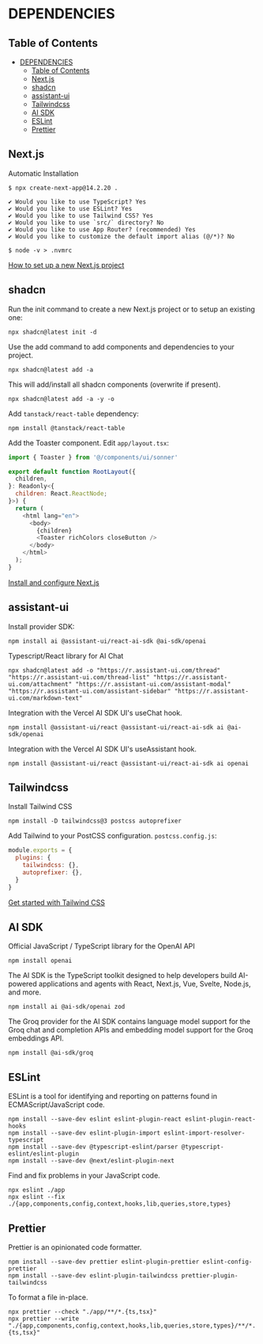 # DEPENDENCIES

## Table of Contents

- [DEPENDENCIES](#dependencies)
  - [Table of Contents](#table-of-contents)
  - [Next.js](#nextjs)
  - [shadcn](#shadcn)
  - [assistant-ui](#assistant-ui)
  - [Tailwindcss](#tailwindcss)
  - [AI SDK](#ai-sdk)
  - [ESLint](#eslint)
  - [Prettier](#prettier)

## Next.js

Automatic Installation

```shell
$ npx create-next-app@14.2.20 .

✔ Would you like to use TypeScript? Yes
✔ Would you like to use ESLint? Yes
✔ Would you like to use Tailwind CSS? Yes
✔ Would you like to use `src/` directory? No
✔ Would you like to use App Router? (recommended) Yes
✔ Would you like to customize the default import alias (@/*)? No

$ node -v > .nvmrc
```

[How to set up a new Next.js project](https://nextjs.org/docs/app/getting-started/installation)

## shadcn

Run the init command to create a new Next.js project or to setup an existing one:

```shell
npx shadcn@latest init -d
```

Use the add command to add components and dependencies to your project.

```shell
npx shadcn@latest add -a
```

This will add/install all shadcn components (overwrite if present).

```shell
npx shadcn@latest add -a -y -o
```

Add `tanstack/react-table` dependency:

```shell
npm install @tanstack/react-table
```

Add the Toaster component. Edit `app/layout.tsx`:

```javascript
import { Toaster } from '@/components/ui/sonner'

export default function RootLayout({
  children,
}: Readonly<{
  children: React.ReactNode;
}>) {
  return (
    <html lang="en">
      <body>
        {children}
        <Toaster richColors closeButton />
      </body>
    </html>
  );
}
```

[Install and configure Next.js](https://ui.shadcn.com/docs/installation/next)

## assistant-ui

Install provider SDK:

```shell
npm install ai @assistant-ui/react-ai-sdk @ai-sdk/openai
```

Typescript/React library for AI Chat

```shell
npx shadcn@latest add -o "https://r.assistant-ui.com/thread" "https://r.assistant-ui.com/thread-list" "https://r.assistant-ui.com/attachment" "https://r.assistant-ui.com/assistant-modal" "https://r.assistant-ui.com/assistant-sidebar" "https://r.assistant-ui.com/markdown-text"
```

Integration with the Vercel AI SDK UI's useChat hook.

```shell
npm install @assistant-ui/react @assistant-ui/react-ai-sdk ai @ai-sdk/openai
```

Integration with the Vercel AI SDK UI's useAssistant hook.

```shell
npm install @assistant-ui/react @assistant-ui/react-ai-sdk ai openai
```

## Tailwindcss

Install Tailwind CSS

```shell
npm install -D tailwindcss@3 postcss autoprefixer
```

Add Tailwind to your PostCSS configuration. `postcss.config.js`:

```javascript
module.exports = {
  plugins: {
    tailwindcss: {},
    autoprefixer: {},
  }
}
```

[Get started with Tailwind CSS](https://tailwindcss.com/docs/installation/using-postcss)

## AI SDK

Official JavaScript / TypeScript library for the OpenAI API

```shell
npm install openai
```

The AI SDK is the TypeScript toolkit designed to help developers build AI-powered applications and agents with React, Next.js, Vue, Svelte, Node.js, and more.

```shell
npm install ai @ai-sdk/openai zod
```

The Groq provider for the AI SDK contains language model support for the Groq chat and completion APIs and embedding model support for the Groq embeddings API.

```shell
npm install @ai-sdk/groq
```

## ESLint

ESLint is a tool for identifying and reporting on patterns found in ECMAScript/JavaScript code.

```shell
npm install --save-dev eslint eslint-plugin-react eslint-plugin-react-hooks
npm install --save-dev eslint-plugin-import eslint-import-resolver-typescript
npm install --save-dev @typescript-eslint/parser @typescript-eslint/eslint-plugin
npm install --save-dev @next/eslint-plugin-next
```

Find and fix problems in your JavaScript code.

```shell
npx eslint ./app
npx eslint --fix ./{app,components,config,context,hooks,lib,queries,store,types}
```

## Prettier

Prettier is an opinionated code formatter.

```shell
npm install --save-dev prettier eslint-plugin-prettier eslint-config-prettier
npm install --save-dev eslint-plugin-tailwindcss prettier-plugin-tailwindcss
```

To format a file in-place.

```shell
npx prettier --check "./app/**/*.{ts,tsx}"
npx prettier --write "./{app,components,config,context,hooks,lib,queries,store,types}/**/*.{ts,tsx}"
```
